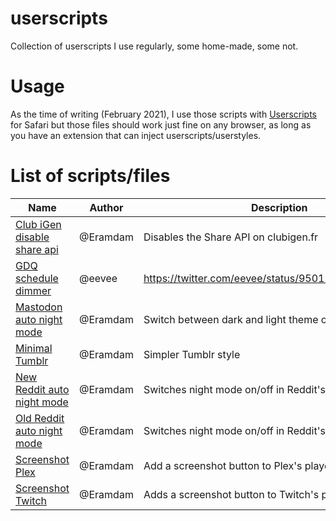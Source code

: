 # userscripts

Collection of userscripts I use regularly, some home-made, some not.

# Usage

As the time of writing (February 2021), I use those scripts with [Userscripts](https://apps.apple.com/us/app/userscripts/id1463298887?mt=12) for Safari but those files should work just fine on any browser, as long as you have an extension that can inject userscripts/userstyles.

# List of scripts/files

<!-- Insert files table -->

| Name                                                                                                                        | Author   | Description                                         |
| --------------------------------------------------------------------------------------------------------------------------- | -------- | --------------------------------------------------- |
| [Club iGen disable share api](https://github.com/eramdam/userscripts/blob/main/Club%20iGen%20disable%20share%20api.user.js) | @Eramdam | Disables the Share API on clubigen.fr               |
| [GDQ schedule dimmer](https://github.com/eramdam/userscripts/blob/main/GDQ%20schedule%20dimmer.user.js)                     | @eevee   | https://twitter.com/eevee/status/950119009638232064 |
| [Mastodon auto night mode](https://github.com/eramdam/userscripts/blob/main/Mastodon%20auto%20night%20mode.user.js)         | @Eramdam | Switch between dark and light theme on Mastodon     |
| [Minimal Tumblr](https://github.com/eramdam/userscripts/blob/main/Minimal%20Tumblr.user.css)                                | @Eramdam | Simpler Tumblr style                                |
| [New Reddit auto night mode](https://github.com/eramdam/userscripts/blob/main/New%20Reddit%20auto%20night%20mode.user.js)   | @Eramdam | Switches night mode on/off in Reddit's new layout   |
| [Old Reddit auto night mode](https://github.com/eramdam/userscripts/blob/main/Old%20Reddit%20auto%20night%20mode.user.js)   | @Eramdam | Switches night mode on/off in Reddit's old layout   |
| [Screenshot Plex](https://github.com/eramdam/userscripts/blob/main/Screenshot%20Plex.user.js)                               | @Eramdam | Add a screenshot button to Plex's player            |
| [Screenshot Twitch](https://github.com/eramdam/userscripts/blob/main/Screenshot%20Twitch.user.js)                           | @Eramdam | Adds a screenshot button to Twitch's player         |
